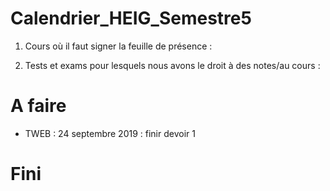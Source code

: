 # Calendrier_HEIG_Semestre5

1. Cours où il faut signer la feuille de présence :  

2. Tests et exams pour lesquels nous avons le droit à des notes/au cours :  

# A faire 

- TWEB : 24 septembre 2019 : finir devoir 1


# Fini
